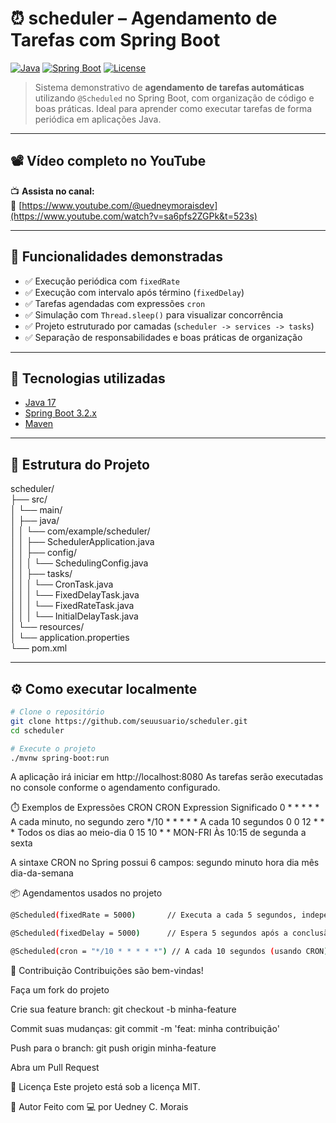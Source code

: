 # ⏰ scheduler – Agendamento de Tarefas com Spring Boot

[![Java](https://img.shields.io/badge/java-17-blue)](https://openjdk.org/projects/jdk/17/)
[![Spring Boot](https://img.shields.io/badge/spring--boot-3.2.0-brightgreen)](https://spring.io/projects/spring-boot)
[![License](https://img.shields.io/badge/license-MIT-lightgrey)](LICENSE)

> Sistema demonstrativo de **agendamento de tarefas automáticas** utilizando `@Scheduled` no Spring Boot, com organização de código e boas práticas. Ideal para aprender como executar tarefas de forma periódica em aplicações Java.

---

## 📽️ Vídeo completo no YouTube

📺 **Assista no canal:**  
🔗 [https://www.youtube.com/@uedneymoraisdev](https://www.youtube.com/watch?v=sa6pfs2ZGPk&t=523s)

---

## 🚀 Funcionalidades demonstradas

- ✅ Execução periódica com `fixedRate`
- ✅ Execução com intervalo após término (`fixedDelay`)
- ✅ Tarefas agendadas com expressões `cron`
- ✅ Simulação com `Thread.sleep()` para visualizar concorrência
- ✅ Projeto estruturado por camadas (`scheduler -> services -> tasks`)
- ✅ Separação de responsabilidades e boas práticas de organização

---

## 🧠 Tecnologias utilizadas

- [Java 17](https://openjdk.org/projects/jdk/17/)
- [Spring Boot 3.2.x](https://spring.io/projects/spring-boot)
- [Maven](https://maven.apache.org/)

---

## 📁 Estrutura do Projeto

scheduler/<br>
├── src/<br>
│ └── main/<br>
│ ├── java/<br>
│ │ └── com/example/scheduler/<br>
│ │ ├── SchedulerApplication.java<br>
│ │ ├── config/<br>
│ │ │ └── SchedulingConfig.java<br>
│ │ ├── tasks/<br>
│ │ │ └── CronTask.java<br>
│ │ │ └── FixedDelayTask.java<br>
│ │ │ └── FixedRateTask.java<br>
│ │ │ └── InitialDelayTask.java<br>
│ └── resources/<br>
│ └── application.properties<br>
└── pom.xml<br>

---

## ⚙️ Como executar localmente

```bash
# Clone o repositório
git clone https://github.com/seuusuario/scheduler.git
cd scheduler

# Execute o projeto
./mvnw spring-boot:run
```
A aplicação irá iniciar em http://localhost:8080
As tarefas serão executadas no console conforme o agendamento configurado.

⏱️ Exemplos de Expressões CRON
CRON Expression	Significado
0 * * * * *	A cada minuto, no segundo zero
*/10 * * * * *	A cada 10 segundos
0 0 12 * * *	Todos os dias ao meio-dia
0 15 10 * * MON-FRI	Às 10:15 de segunda a sexta

A sintaxe CRON no Spring possui 6 campos:
segundo minuto hora dia mês dia-da-semana

📦 Agendamentos usados no projeto
```bash
@Scheduled(fixedRate = 5000)       // Executa a cada 5 segundos, independente da duração
```
```bash
@Scheduled(fixedDelay = 5000)      // Espera 5 segundos após a conclusão anterior
```
```bash
@Scheduled(cron = "*/10 * * * * *") // A cada 10 segundos (usando CRON)
```

🤝 Contribuição
Contribuições são bem-vindas!

Faça um fork do projeto

Crie sua feature branch: git checkout -b minha-feature

Commit suas mudanças: git commit -m 'feat: minha contribuição'

Push para o branch: git push origin minha-feature

Abra um Pull Request

📄 Licença
Este projeto está sob a licença MIT.

💬 Autor
Feito com 💻 por Uedney C. Morais
